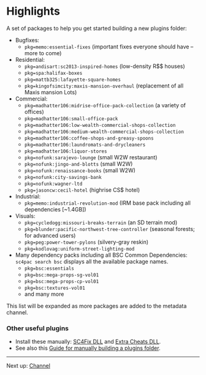 # Highlights

A set of packages to help you get started building a new plugins folder:

- Bugfixes:
  * `pkg=memo:essential-fixes` (important fixes everyone should have – more to come)
- Residential:
  * `pkg=andisart:sc2013-inspired-homes` (low-density R$$ houses)
  * `pkg=spa:halifax-boxes`
  * `pkg=mattb325:lafayette-square-homes`
  * `pkg=kingofsimcity:maxis-mansion-overhaul` (replacement of all Maxis mansion Lots)
- Commercial:
  * `pkg=madhatter106:midrise-office-pack-collection` (a variety of offices)
  * `pkg=madhatter106:small-office-pack`
  * `pkg=madhatter106:low-wealth-commercial-shops-collection`
  * `pkg=madhatter106:medium-wealth-commercial-shops-collection`
  * `pkg=madhatter106:coffee-shops-and-greasy-spoons`
  * `pkg=madhatter106:laundromats-and-drycleaners`
  * `pkg=madhatter106:liquor-stores`
  * `pkg=nofunk:sarajevo-lounge` (small W2W restaurant)
  * `pkg=nofunk:jingo-and-blotts` (small W2W)
  * `pkg=nofunk:renaissance-books` (small W2W)
  * `pkg=nofunk:city-savings-bank`
  * `pkg=nofunk:wagner-ltd`
  * `pkg=jasoncw:cecil-hotel` (highrise CS$ hotel)
- Industrial:
  * `pkg=memo:industrial-revolution-mod` (IRM base pack including all dependencies [~1.4GB])
- Visuals:
  * `pkg=cycledogg:missouri-breaks-terrain` (an SD terrain mod)
  * `pkg=blunder:pacific-northwest-tree-controller` (seasonal forests; for advanced users)
  * `pkg=peg:power-tower-pylons` (silvery-gray reskin)
  * `pkg=kodlovag:uniform-street-lighting-mod`
- Many dependency packs including all BSC Common Dependencies: `sc4pac search bsc` displays all the available package names.
  - `pkg=bsc:essentials`
  - `pkg=bsc:mega-props-sg-vol01`
  - `pkg=bsc:mega-props-cp-vol01`
  - `pkg=bsc:textures-vol01`
  - and many more

This list will be expanded as more packages are added to the metadata channel.

### Other useful plugins

- Install these manually:
  [SC4Fix DLL](https://community.simtropolis.com/files/file/30883-sc4fix-third-party-patches-for-sc4/) and
  [Extra Cheats DLL](https://community.simtropolis.com/files/file/31350-simmasters-extra-cheats-dll/).
- See also this
  [Guide for manually building a plugins folder](https://community.simtropolis.com/forums/topic/75599-indiana-joe-and-the-quest-for-the-ultimate-plugins-folder/).


---
Next up: [Channel](channel/ ':target=_self')
